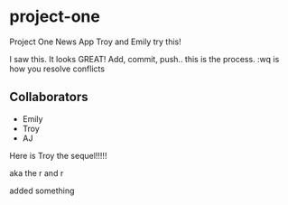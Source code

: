 # project-one
Project One News App
Troy and Emily try this!


I saw this. It looks GREAT!
Add, commit, push.. this is the process. :wq is how you resolve conflicts

## Collaborators
- Emily
- Troy
- AJ

Here is Troy the sequel!!!!!

aka the r and r

added something